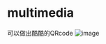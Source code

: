 # multimedia
可以做出酷酷的QRcode
![image](https://github.com/user-attachments/assets/05dd0a83-983e-40bf-9a95-ecb3a8d414ee)


